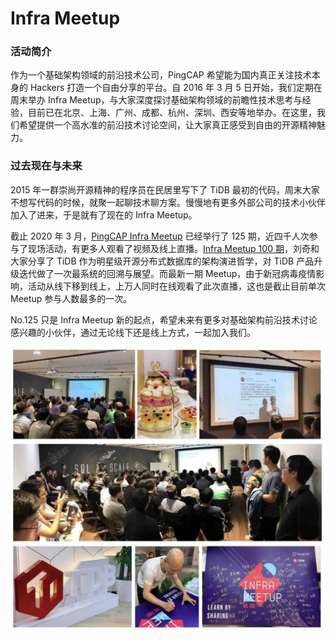 # Infra Meetup

### 活动简介
作为一个基础架构领域的前沿技术公司，PingCAP 希望能为国内真正关注技术本身的 Hackers 打造一个自由分享的平台。自 2016 年 3 月 5 日开始，我们定期在周末举办 Infra Meetup，与大家深度探讨基础架构领域的前瞻性技术思考与经验，目前已在北京、上海、广州、成都、杭州、深圳、西安等地举办。在这里，我们希望提供一个高水准的前沿技术讨论空间，让大家真正感受到自由的开源精神魅力。

### 过去现在与未来
2015 年一群崇尚开源精神的程序员在民居里写下了 TiDB 最初的代码，周末大家不想写代码的时候，就聚一起聊技术聊方案。慢慢地有更多外部公司的技术小伙伴加入了进来，于是就有了现在的 Infra Meetup。

截止 2020 年 3 月，[PingCAP Infra Meetup](https://pingcap.com/meetup/) 已经举行了 125 期，近四千人次参与了现场活动，有更多人观看了视频及线上直播。[Infra Meetup 100 期](https://pingcap.com/meetup/meetup-100-20190510/)，刘奇和大家分享了 TiDB 作为明星级开源分布式数据库的架构演进哲学，对 TiDB 产品升级迭代做了一次最系统的回溯与展望。而最新一期 Meetup，由于新冠病毒疫情影响，活动从线下移到线上，上万人同时在线观看了此次直播，这也是截止目前单次 Meetup 参与人数最多的一次。

No.125 只是 Infra Meetup 新的起点，希望未来有更多对基础架构前沿技术讨论感兴趣的小伙伴，通过无论线下还是线上方式，一起加入我们。

![infra-meetup.jpg](/res/session5/chapter2/events/infra-meetup.jpg)


